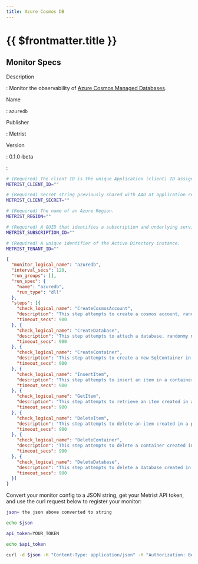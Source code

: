 ```yaml
---
title: Azure Cosmos DB
---
```


# {{ $frontmatter.title }}

## Monitor Specs

Description

: Monitor the observability of [Azure Cosmos Managed Databases](https://azure.microsoft.com/solutions/databases/).

Name

: `azuredb`

Publisher

: Metrist

Version

: 0.1.0-beta

: &nbsp;


<!--@include: /parts/_1.md-->


<!--@include: /parts/_2.md-->


<!--@include: /parts/_3.md-->


```sh
# (Required) The client ID is the unique Application (client) ID assigned to your app by Azure AD when the app was registered.
METRIST_CLIENT_ID=""

# (Required) Secret string previously shared with AAD at application registration to prove the identity of the application (the client) requesting the tokens.
METRIST_CLIENT_SECRET=""

# (Required) The name of an Azure Region.
METRIST_REGION=""

# (Required) A GUID that identifies a subscription and underlying services.
METRIST_SUBSCRIPTION_ID=""

# (Required) A unique identifier of the Active Directory instance.
METRIST_TENANT_ID=""
```

<!--@include: /parts/tips_env-vars.md -->


<!--@include: /parts/_4.md-->


```json
{
  "monitor_logical_name": "azuredb",
  "interval_secs": 120,
  "run_groups": [],
  "run_spec": {
    "name": "azuredb",
    "run_type": "dll"
  },
  "steps": [{
    "check_logical_name": "CreateCosmosAccount",
    "description": "This step attempts to create a cosmos account, randomly named, in the given region.",
    "timeout_secs": 900
  }, {
    "check_logical_name": "CreateDatabase",
    "description": "This step attempts to attach a database, randonmy named, to the cosmos account created in a previous step.",
    "timeout_secs": 900
  }, {
    "check_logical_name": "CreateContainer",
    "description": "This step attempts to create a new SqlContainer in a database created in a previous step.",
    "timeout_secs": 900
  }, {
    "check_logical_name": "InsertItem",
    "description": "This step attempts to insert an item in a container created in a previous step.",
    "timeout_secs": 900
  }, {
    "check_logical_name": "GetItem",
    "description": "This step attempts to retrieve an item created in a previous step.",
    "timeout_secs": 900
  }, {
    "check_logical_name": "DeleteItem",
    "description": "This step attempts to delete an item created in a previous step.",
    "timeout_secs": 900
  }, {
    "check_logical_name": "DeleteContainer",
    "description": "This step attempts to delete a container created in a previous step.",
    "timeout_secs": 900
  }, {
    "check_logical_name": "DeleteDatabase",
    "description": "This step attempts to delete a database created in a previous step.",
    "timeout_secs": 900
  }]
}
```




Convert your monitor config to a JSON string, get your Metrist API token, and use the curl request below to register your monitor:

```sh
json= the json above converted to string

echo $json

api_token=YOUR_TOKEN

echo $api_token

curl -d $json -H "Content-Type: application/json" -H "Authorization: Bearer $api_token" 'https://app.metrist.io/api/v0/monitor-config'

```

<!--@include: /parts/tips_api.md-->


<!--@include: /parts/_5.md-->


<!--@include: /parts/result.md-->
